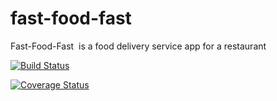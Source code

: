 # fast-food-fast
Fast-Food-Fast ​ is a food delivery service app for a restaurant

[![Build Status](https://travis-ci.org/Dannyyoung20/fast-food-fast.svg?branch=master)](https://travis-ci.org/Dannyyoung20/fast-food-fast)

[![Coverage Status](https://coveralls.io/repos/github/Dannyyoung20/fast-food-fast/badge.svg?branch=master&service=github)](https://coveralls.io/github/Dannyyoung20/fast-food-fast?branch=master&service=github)
